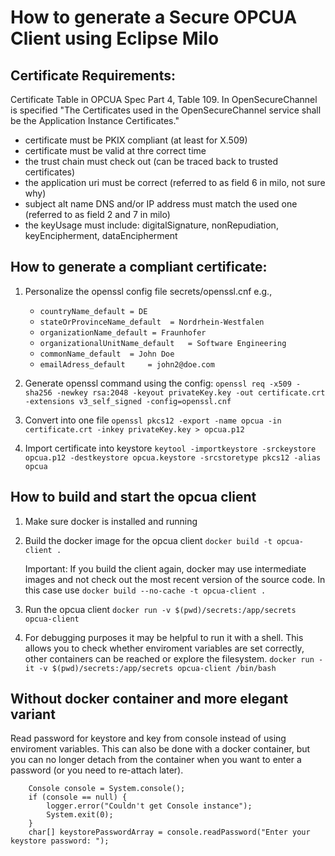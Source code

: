 # How to generate a Secure OPCUA Client using Eclipse Milo

## Certificate Requirements:

Certificate Table in OPCUA Spec Part 4, Table 109. 
In OpenSecureChannel is specified "The Certificates used in the OpenSecureChannel service shall be the Application Instance Certificates."

* certificate must be PKIX compliant (at least for X.509)
* certificate must be valid at thre correct time
* the trust chain must check out (can be traced back to trusted certificates)
* the application uri must be correct (referred to as field 6 in milo, not sure why)
* subject alt name DNS and/or IP address must match the used one (referred to as field 2 and 7 in milo)
* the keyUsage must include: digitalSignature, nonRepudiation, keyEncipherment, dataEncipherment



## How to generate a compliant certificate:



1. Personalize the openssl config file secrets/openssl.cnf 
    e.g.,
    -  `countryName_default	= DE`
    - `stateOrProvinceName_default	= Nordrhein-Westfalen`
    - `organizationName_default = Fraunhofer`
    - `organizationalUnitName_default	= Software Engineering`
    - `commonName_default  = John Doe`
    - `emailAdress_default     = john2@doe.com`

2. Generate openssl command using the config:
    `openssl req -x509 -sha256 -newkey rsa:2048 -keyout privateKey.key -out certificate.crt -extensions v3_self_signed -config=openssl.cnf`
    
3.  Convert into one file
    `openssl pkcs12 -export -name opcua -in certificate.crt -inkey privateKey.key > opcua.p12`

4. Import certificate into keystore
    `keytool -importkeystore -srckeystore opcua.p12 -destkeystore opcua.keystore -srcstoretype pkcs12 -alias opcua`

## How to build and start the opcua client

1. Make sure docker is installed and running

2. Build the docker image for the opcua client
    `docker build -t opcua-client .`
    
   Important: If you build the client again, docker may use intermediate images and not check out the most recent version of the source code. 
   In this case use `docker build --no-cache -t opcua-client .`

3. Run the opcua client
    `docker run -v $(pwd)/secrets:/app/secrets opcua-client`
    
4. For debugging purposes it may be helpful to run it with a shell. 
    This allows you to check whether enviroment variables are set correctly, other containers can be reached or explore the filesystem.
    `docker run -it -v $(pwd)/secrets:/app/secrets opcua-client /bin/bash`
    
## Without docker container and more elegant variant

Read password for keystore and key from console instead of using enviroment 
variables. This can also be done with a docker container, but you can no longer
detach from the container when you want to enter a password (or you need to 
re-attach later).

        Console console = System.console();
        if (console == null) {
            logger.error("Couldn't get Console instance");
            System.exit(0);
        }
        char[] keystorePasswordArray = console.readPassword("Enter your keystore password: ");